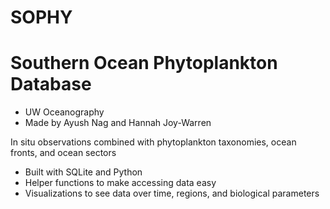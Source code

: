 # SOPHY
# Southern Ocean Phytoplankton Database
- UW Oceanography
- Made by Ayush Nag and Hannah Joy-Warren

In situ observations combined with phytoplankton taxonomies, ocean fronts, and ocean sectors
- Built with SQLite and Python
- Helper functions to make accessing data easy
- Visualizations to see data over time, regions, and biological parameters
